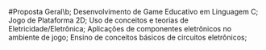 #Proposta Geral\b;
Desenvolvimento de Game Educativo em Linguagem C;
Jogo de Plataforma 2D;
Uso de conceitos e teorias de Eletricidade/Eletrônica;
Aplicações de componentes eletrônicos no ambiente de jogo;
Ensino de conceitos básicos de circuitos eletrônicos;
